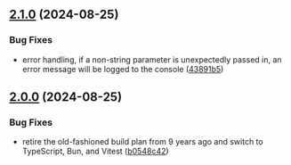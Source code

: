 ## [2.1.0](https://github.com/aqzhyi/chinese-conv/compare/v2.0.0...v2.1.0) (2024-08-25)

### Bug Fixes

- error handling, if a non-string parameter is unexpectedly passed in, an error message will be logged to the console ([43891b5](https://github.com/aqzhyi/chinese-conv/commit/43891b5028c7048629e1384ba7988e9258205824))

## [2.0.0](https://github.com/Aqzhyi/chinese-conv/compare/v1.1.0...v2.0.0) (2024-08-25)

### Bug Fixes

- retire the old-fashioned build plan from 9 years ago and switch to TypeScript, Bun, and Vitest ([b0548c42](https://github.com/aqzhyi/chinese-conv/commit/b0548c429c2969b0c491617f554c92005dd24943))
